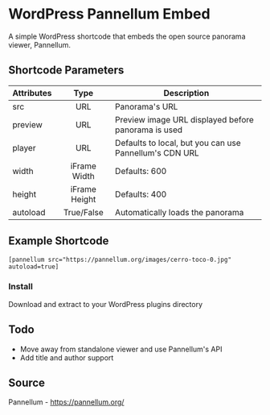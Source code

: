 # WordPress Pannellum Embed

A simple WordPress shortcode that embeds the open source panorama viewer, Pannellum.

## Shortcode Parameters
| Attributes | Type | Description |
| ---------- |:----:| ------- |
| src        | URL | Panorama's URL |
| preview    | URL | Preview image URL displayed before panorama is used |
| player | URL | Defaults to local, but you can use Pannellum's CDN URL |
| width | iFrame Width | Defaults: 600 |
| height | iFrame Height | Defaults: 400 |
| autoload | True/False | Automatically loads the panorama |

## Example Shortcode
`[pannellum src="https://pannellum.org/images/cerro-toco-0.jpg"  autoload=true]`

### Install
Download and extract to your WordPress plugins directory

## Todo
- Move away from standalone viewer and use Pannellum's API
- Add title and author support

## Source
Pannellum - https://pannellum.org/
